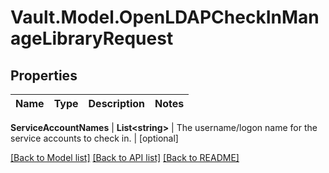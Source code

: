 # Vault.Model.OpenLDAPCheckInManageLibraryRequest

## Properties

Name | Type | Description | Notes
------------ | ------------- | ------------- | -------------

**ServiceAccountNames** | **List&lt;string&gt;** | The username/logon name for the service accounts to check in. | [optional] 

[[Back to Model list]](../README.md#documentation-for-models) [[Back to API list]](../README.md#documentation-for-api-endpoints) [[Back to README]](../README.md)

